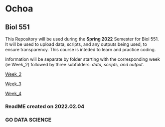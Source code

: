 # Ochoa

## Biol 551

This Repository will be used during the **Spring 2022** Semester for Biol 551. It will be used to upload data, scripts, and any outputs being used, to ensure transparency. This course is inteded to learn and practice coding. 

Information will be separate by folder starting with the corresponding week (ie Week_2) followed by three subfolders: _data, scripts, and output_. 

[Week_2](https://github.com/Biol551-CSUN/Ochoa/tree/main/Week_2)

[Week_3](https://github.com/Biol551-CSUN/Ochoa/tree/main/Week_3)

[Week_4](https://github.com/Biol551-CSUN/Ochoa/tree/main/Week_4)

### ReadME created on 2022.02.04 ####
### GO DATA SCIENCE ####




